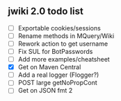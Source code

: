 ## jwiki 2.0 todo list
* [ ] Exportable cookies/sessions
* [ ] Rename methods in MQuery/Wiki
* [ ] Rework action to get username
* [ ] Fix SUL for BotPasswords
* [ ] Add more examples/cheatsheet
* [x] Get on Maven Central
* [ ] Add a real logger (Flogger?)
* [ ] POST large getNoPropCont
* [ ] Get on JSON fmt 2
